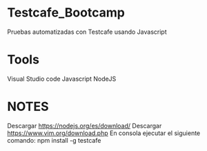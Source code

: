 # Testcafe_Bootcamp
Pruebas automatizadas con Testcafe usando Javascript

# Tools
Visual Studio code
Javascript
NodeJS

# NOTES
Descargar https://nodejs.org/es/download/
Descargar https://www.vim.org/download.php
En consola ejecutar el siguiente comando: npm install -g testcafe
